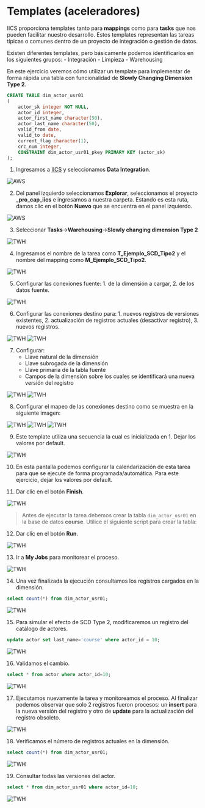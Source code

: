 # Templates (aceleradores)

IICS proporciona templates tanto para **mappings** como para **tasks** que nos pueden facilitar nuestro desarrollo. Estos templates representan las tareas típicas o comunes dentro de un proyecto de integración o gestión de datos.

Existen diferentes templates, pero básicamente podemos identificarlos en los siguientes grupos:
    - Integración
    - Limpieza
    - Warehousing

En este ejercicio veremos cómo utilizar un template para implementar de forma rápida una tabla con funcionalidad de **Slowly Changing Dimension Type 2**.

```sql
CREATE TABLE dim_actor_usr01
(
    actor_sk integer NOT NULL,
    actor_id integer,
    actor_first_name character(50),
    actor_last_name character(50),
    valid_from date,
    valid_to date,
    current_flag character(1),
    crc_num integer,
    CONSTRAINT dim_actor_usr01_pkey PRIMARY KEY (actor_sk)
);
```

1. Ingresamos a [IICS](https://dm-us.informaticacloud.com) y seleccionamos **Data Integration**.

![AWS](images/img_ism_01.png)

2. Del panel izquierdo seleccionamos **Explorar**, seleccionamos el proyecto **_pro_cap_iics** e ingresamos a nuestra carpeta. Estando es esta ruta, damos clic en el botón **Nuevo** que se encuentra en el panel izquierdo.

![AWS](images/img_ism_02.png)

3. Seleccionar **Tasks**->**Warehousing**->**Slowly changing dimension Type 2**

![TWH](images/img_twh_01.png)

4. Ingresamos el nombre de la tarea como **T_Ejemplo_SCD_Tipo2** y el nombre del mapping como **M_Ejemplo_SCD_Tipo2**.

![TWH](images/img_twh_02.png)

5. Configurar las conexiones fuente: 1. de la dimensión a cargar, 2. de los datos fuente.

![TWH](images/img_twh_03.png)

6. Configurar las conexiones destino para: 1. nuevos registros de versiones existentes, 2. actualización de registros actuales (desactivar registro), 3. nuevos registros.

![TWH](images/img_twh_04_01.png)
![TWH](images/img_twh_04_02.png)

7. Configurar:
    - Llave natural de la dimensión
    - Llave subrogada de la dimensión
    - Llave primaria de la tabla fuente
    - Campos de la dimensión sobre los cuales se identificará una nueva versión del registro

![TWH](images/img_twh_05_01.png)
![TWH](images/img_twh_05_02.png)

8. Configurar el mapeo de las conexiones destino como se muestra en la siguiente imagen:

![TWH](images/img_twh_05_03.png)
![TWH](images/img_twh_05_04.png)
![TWH](images/img_twh_05_05.png)

9. Este template utiliza una secuencia la cual es inicializada en 1. Dejar los valores por default.

![TWH](images/img_twh_06.png)

10. En esta pantalla podemos configurar la calendarización de esta tarea para que se ejecute de forma programada/automática. Para este ejercicio, dejar los valores por default.

11. Dar clic en el botón **Finish**.

![TWH](images/img_twh_07.png)

> Antes de ejecutar la tarea debemos crear la tabla `dim_actor_usr01` en la base de datos **course**. Utilice el siguiente script para crear la tabla:

12. Dar clic en el botón **Run**.

![TWH](images/img_twh_08.png)

13. Ir a **My Jobs** para monitorear el proceso.

![TWH](images/img_twh_09.png)

14. Una vez finalizada la ejecución consultamos los registros cargados en la dimensión.

```sql
select count(*) from dim_actor_usr01;
```

![TWH](images/img_twh_10.png)

15. Para simular el efecto de SCD Type 2, modificaremos un registro del catálogo de actores.

```sql
update actor set last_name='course' where actor_id = 10;
```

![TWH](images/img_twh_11.png)

16. Validamos el cambio.

```sql
select * from actor where actor_id=10;
```

![TWH](images/img_twh_12.png)

17. Ejecutamos nuevamente la tarea y monitoreamos el proceso. Al finalizar podemos observar que solo 2 registros fueron procesos: un **insert** para la nueva versión del registro y otro de **update** para la actualización del registro obsoleto.

![TWH](images/img_twh_13.png)

18. Verificamos el número de registros actuales en la dimensión.

```sql
select count(*) from dim_actor_usr01;
```

![TWH](images/img_twh_14.png)

19. Consultar todas las versiones del actor.

```sql
select * from dim_actor_usr01 where actor_id=10;
```

![TWH](images/img_twh_15.png)
